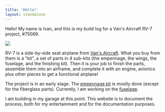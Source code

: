 ```yaml
---
title: 'Hello!'
layout: standalone
---
```


Hello! My name is Ivan, and this is my build log for a Van's Aircraft RV-7 project, #75069.

![](/cover-2.jpeg)

RV-7 is a side-by-side seat airplane from [Van's Aircraft](https://www.vansaircraft.com/). What you buy from them is a "kit", a set of parts in 4 sub-kits (the empennage, the wings, the fuselage, and the finishing kit). Then it is your job to finish the parts, assemble them into an airframe, and complete it with an engine, avionics plus other pieces to get a functional airplane!

The project is in an early stage. The [empennage kit](/category/empennage) is mostly done (except for the fiberglass parts). Currently, I am working on the [fuselage](/category/fuselage).

I am building in my garage at this point. This website is to document the process, both for my entertainment and for the documentation purposes.
